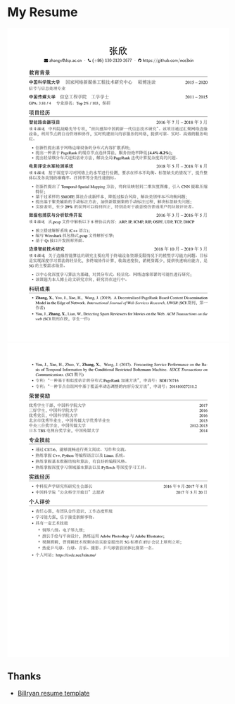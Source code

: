 # My Resume
![](imgs/page_1.png)
![](imgs/page_2.png)

## Thanks
- [Billryan resume template](https://github.com/billryan/resume/)